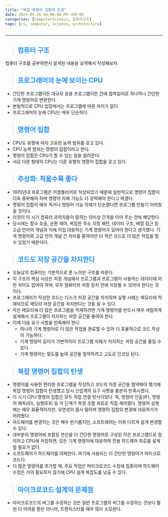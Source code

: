 ```yaml
---
title: "복잡 명령어 집합의 탄생"
date: 2024-05-20 09:00:00 PM +09:00
categories: [ComputerScience, 컴퓨터구조]
tags: [cs, computer, science, architecture]
---
```

***

>## <span style='color:#1E90FF'>컴퓨터 구조</span>
컴퓨터 구조를 공부하면서 알게된 내용을 요약해서 작성해보자. <br>

>## <span style='color:#1E90FF'>프로그래머의 눈에 보이는 CPU</span>
- 간단한 프로그램이든 대규모 응용 프로그램이든 간에 컴파일러로 하나하나 간단한 기계 명령어로 변환한다. <br>
- 본빌적으로 CPU 입장에서는 프로그램에 따른 차이가 없다. <br>
- 프로그래머의 눈에 CPU는 매우 단순하다. <br>

>## <span style='color:#1E90FF'>명령어 집합</span>
- CPU도 유형에 따라 고유한 능력 범위를 갖고 있다. <br>
- CPU 능력 범위는 명령어 집합이라고 한다. <br>
- 명령어 집합은 CPU가 할 수 있는 일을 알려준다. <br>
- 서로 다른 형태의 CPU는 다른 유형의 명령어 집합을 갖고 있다. <br>

>## <span style='color:#1E90FF'>추상화: 적을수록 좋다</span>
- 1970년대 프로그램은 어셈블리어로 작성되었기 때문에 일반적으로 명령어 집합이 더욱 풍부해야 하며 명령어 자체 기능도 더 강력해야 한다고 여겼다. <br>
- 명령어 집합이 매우 적거나 명령어 기능 자체가 단순했다면 프로그램 만들기 어려웠을 것이다. <br>
- 이것이 이 시기 컴퓨터 과학자들이 말하는 의미상 간격을 이어 주는 것에 해당한다. <br>
- 당시에는 함수 호출, 순환 제어, 복잡한 주소 지정 패턴, 데이터 구조, 배열 접근 등 고급 언어의 개념과 이에 직접 대응하는 기계 명령어가 있어야 한다고 생각했다. 기계 명령어와 고급 언어 개념 간 차이를 줄여야만 더 적은 코드로 더 많은 작업을 할 수 있었기 때문이다. <br>

>## <span style='color:#1E90FF'>코드도 저장 공간을 차지한다</span>
- 오늘날의 컴퓨터는 기본적으로 폰 노이만 구조를 따른다. <br>
- 이 구조의 핵심 사상은 저장 개념에서 프로그램과 프로그램이 사용하는 데이터에 어떤 차이도 없어야 하며, 모두 컴퓨터의 저장 장치 안에 저장될 수 있어야 한다는 것이다. <br>
- 프로그래머가 작성한 코드는 디스크 저장 공간을 차지하며 실행 시에는 메모리에 적재되므로 메모리 저장 공간을 차지한다는 것을 알 수 있다. <br>
- 작은 메모리에 더 많은 프로그램을 적재하려면 기계 명령어를 반드시 매우 세밀하게 설계해서 프로그램이 차지하는 저장 공간을 줄여야 한다. <br>
- 이에 다음 요구 사항을 만족해야 한다.
    - 하나의 기계 명령어로 더 많은 작업을 완료할 수 있어 더 효율적으로 코드 작성이 가능하다.
    - 기계 명령어 길이가 가변적이라 프로그램 자체가 차지하는 저장 공간을 줄일 수 있다.
    - 기계 명령어는 밀도를 높여 공간을 절약하려고 고도로 인코딩 된다.

>## <span style='color:#1E90FF'>복잡 명령어 집합의 탄생</span>
- 명령어를 사용한 편리한 프로그램을 작성하고 코드의 저장 공간을 절약해야 했기에 복잡 명령어 집합이 탄생했고 당시 산업계의 요구 사항을 충분히 만족시켰다. <br>
- 이 시기 CPU 명령어 집합은 모두 직접 연결 방식이었다. 즉, 명령어 인출(IF), 명령어 해독(ID), 실행(EX) 등 각 단계가 특정 조합 회로로 직접 제어했다. 명령어 실행에는 매우 효율적이지만, 유연성이 몹시 떨어져 명령어 집합의 변경에 대응하기가 어려웠다. <br>
- 하드웨어를 변경하는 것은 매우 번거롭지만, 소프트웨어는 이와 다르게 쉽게 변경할 수 있다. <br>
- 대부분의 명령어에 포함된 연산을 더 간단한 명령어로 구성된 작은 프로그램으로 정의하고 CPU에 저장하면, 모든 기계 명령어에 대응하여 전용 하드웨어 회로를 설계할 필요가 없다. <br>
- 소프트웨어가 하드웨어를 대체한다. 여기에 사용되는 더 간단한 명령어가 마이크로코드다. <br>
- 더 많은 명령어를 추가할 때, 주요 작업은 마이크로코드 수정에 집중되며 하드웨어 수정은 거의 필요하지 않기에 CPU 설계 복잡도를 낮출 수 있다. <br>

>## <span style='color:#1E90FF'>마이크로코드 설계의 문제점</span>
- 마이크로코드의 버그를 수정하는 것은 일반 프로그램의 버그를 수정하는 것보다 훨씬 더 어려울 뿐만 아니라, 트랜지스터를 매우 많이 소모한다. <br>